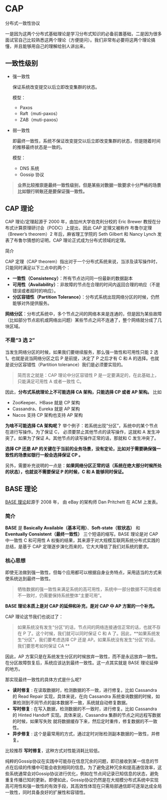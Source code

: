 # CAP

分布式一致性协议

一是因为这两个分布式基础理论是学习分布式知识的必备前置基础，二是因为很多面试官自己比较熟悉这两个理论（方便提问）。我们非常有必要将这两个理论搞懂，并且能够用自己的理解给别人讲出来。

## 一致性级别

- 强一致性

  保证系统改变提交以后立即改变集群的状态。

  模型：

  - Paxos
  - Raft（muti-paxos）
  - ZAB（muti-paxos）

- 弱一致性

  即最终一致性，系统不保证改变提交以后立即改变集群的状态，但是随着时间的推移最终状态是一致的。

  模型：

  - DNS 系统
  - Gossip 协议

> **业界比较推崇是最终一致性级别，但是某些对数据一致要求十分严格的场景比如银行转账还是要保证强一致性。**

## CAP 理论

CAP 理论/定理起源于 2000 年，由加州大学伯克利分校的 Eric Brewer 教授在分布式计算原理研讨会（PODC）上提出，因此 CAP 定理又被称作 布鲁尔定理（Brewer’s theorem）2 年后，麻省理工学院的 Seth Gilbert 和 Nancy Lynch 发表了布鲁尔猜想的证明，CAP 理论正式成为分布式领域的定理。

简介

CAP 定理（CAP theorem）指出对于一个分布式系统来说，当涉及读写操作时，只能同时满足以下三点中的两个：

- **一致性（Consistency）**：所有节点访问同一份最新的数据副本
- **可用性（Availability）**：非故障的节点在合理的时间内返回合理的响应（不是错误或者超时的响应）。
- **分区容错性（Partition Tolerance）**：分布式系统出现网络分区的时候，仍然能够对外提供服务。

**网络分区**：分布式系统中，多个节点之间的网络本来是连通的，但是因为某些故障（比如部分节点宕机或网络出问题）某些节点之间不连通了，整个网络就分成了几块区域。

### 不是“3 选 2”

当发生网络分区的时候，如果我们要继续服务，那么强一致性和可用性只能 2 选 1。也就是说当网络分区之后 P 是前提，决定了 P 之后才有 C 和 A 的选择。也就是说分区容错性（Partition tolerance）我们是必须要实现的。

> 简而言之就是：CAP 理论中分区容错性 P 是一定要满足的，在此基础上，只能满足可用性 A 或者一致性 C。

因此，**分布式系统理论上不可能选择 CA 架构，只能选择 CP 或者 AP 架构。** 比如

- ZooKeeper、HBase 就是 CP 架构
- Cassandra、Eureka 就是 AP 架构
- Nacos 支持 CP 架构也支持 AP 架构

**为啥不可能选择 CA 架构呢？** 举个例子：若系统出现“分区”，系统中的某个节点在进行写操作。为了保证 C， 必须要禁止其他节点的读写操作，这就和 A 发生冲突了。如果为了保证 A，其他节点的读写操作正常的话，那就和 C 发生冲突了。

**选择 CP 还是 AP 的关键在于当前的业务场景，没有定论，比如对于需要确保强一致性的场景如银行一般会选择保证 CP 。**

另外，需要补充说明的一点是：**如果网络分区正常的话（系统在绝大部分时候所处的状态），也就说不需要保证 P 的时候，C 和 A 能够同时保证。**

## BASE 理论

[BASE 理论](https://dl.acm.org/doi/10.1145/1394127.1394128)起源于 2008 年， 由 eBay 的架构师 Dan Pritchett 在 ACM 上发表。

### 简介

**BASE** 是 **Basically Available（基本可用）**、**Soft-state（软状态）** 和 **Eventually Consistent（最终一致性）** 三个短语的缩写。BASE 理论是对 CAP 中一致性 C 和可用性 A 权衡的结果，其来源于对大规模互联网系统分布式实践的总结，是基于 CAP 定理逐步演化而来的，它大大降低了我们对系统的要求。

### 核心思想

即使无法做到强一致性，但每个应用都可以根据自身业务特点，采用适当的方式来使系统达到最终一致性。

> 牺牲数据的强一致性来满足系统的高可用性，系统中一部分数据不可用或者不一致时，仍需要保持系统整体“主要可用”。

**BASE 理论本质上是对 CAP 的延伸和补充，是对 CAP 中 AP 方案的一个补充。**

CAP 理论这节我们也说过了：

> 如果系统没有发生“分区”的话，节点间的网络连接通信正常的话，也就不存在 P 了。这个时候，我们就可以同时保证 C 和 A 了。因此，**如果系统发生“分区”，我们要考虑选择 CP 还是 AP。如果系统没有发生“分区”的话，我们要思考如何保证 CA **

因此，AP 方案只是在系统发生分区的时候放弃一致性，而不是永远放弃一致性。在分区故障恢复后，系统应该达到最终一致性。这一点其实就是 BASE 理论延伸的地方。

那实现最终一致性的具体方式是什么呢?

- **读时修复** : 在读取数据时，检测数据的不一致，进行修复。比如 Cassandra 的 Read Repair 实现，具体来说，在向 Cassandra 系统查询数据的时候，如果检测到不同节点的副本数据不一致，系统就自动修复数据。
- **写时修复** : 在写入数据，检测数据的不一致时，进行修复。比如 Cassandra 的 Hinted Handoff 实现。具体来说，Cassandra 集群的节点之间远程写数据的时候，如果写失败 就将数据缓存下来，然后定时重传，修复数据的不一致性。
- **异步修复** : 这个是最常用的方式，通过定时对账检测副本数据的一致性，并修复。

比较推荐 **写时修复**，这种方式对性能消耗比较低。

纯粹的Gossip协议在实践中可能存在信息冗余的问题，即已接收到某一信息的节点在后续的传播中可能会收到相同的信息。为了避免这种冗余和提高通信效率，这些系统通常会对Gossip协议进行优化，例如在节点间记录已知信息的状态，避免重复传播已知的更新。即便如此，Gossip协议仍然是在大规模分布式系统中实现高可用性和强一致性的有效手段，其高效性体现在只需局部通信即可逐渐达成全局一致性，同时具备良好的扩展性和容错性。

